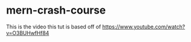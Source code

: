# mern-crash-course

This is the video this tut is based off of
https://www.youtube.com/watch?v=O3BUHwfHf84
